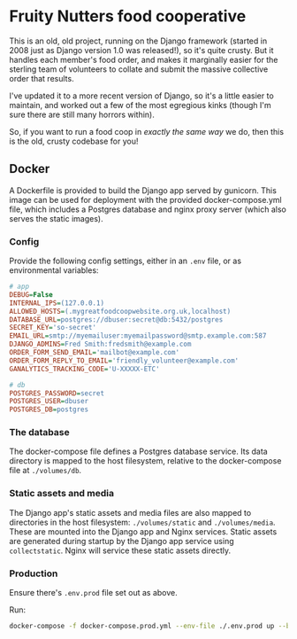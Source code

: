 # Fruity Nutters food cooperative

This is an old, old project, running on the Django framework (started in 2008 just as Django version 1.0 was released!), so it's quite crusty. But it handles each member's food order, and makes it marginally easier for the sterling team of volunteers to collate and submit the massive collective order that results.

I've updated it to a more recent version of Django, so it's a little easier to maintain, and worked out a few of the most egregious kinks (though I'm sure there are still many horrors within).

So, if you want to run a food coop in _exactly the same way_ we do, then this is the old, crusty codebase for you!

## Docker

A Dockerfile is provided to build the Django app served by gunicorn. This image can be used for deployment with the provided docker-compose.yml file, which includes a Postgres database and nginx proxy server (which also serves the static images).

### Config

Provide the following config settings, either in an `.env` file, or as environmental variables:

```ini
# app
DEBUG=False
INTERNAL_IPS=(127.0.0.1)
ALLOWED_HOSTS=(.mygreatfoodcoopwebsite.org.uk,localhost)
DATABASE_URL=postgres://dbuser:secret@db:5432/postgres
SECRET_KEY='so-secret'
EMAIL_URL=smtp://myemailuser:myemailpassword@smtp.example.com:587
DJANGO_ADMINS=Fred Smith:fredsmith@example.com
ORDER_FORM_SEND_EMAIL='mailbot@example.com'
ORDER_FORM_REPLY_TO_EMAIL='friendly_volunteer@example.com'
GANALYTICS_TRACKING_CODE='U-XXXXX-ETC'

# db
POSTGRES_PASSWORD=secret
POSTGRES_USER=dbuser
POSTGRES_DB=postgres
```

### The database

The docker-compose file defines a Postgres database service. Its data directory is mapped to the host filesystem, relative to the docker-compose file at `./volumes/db`.

### Static assets and media

The Django app's static assets and media files are also mapped to directories in the host filesystem: `./volumes/static` and `./volumes/media`. These are mounted into the Django app and Nginx services. Static assets are generated during startup by the Django app service using `collectstatic`. Nginx will service these static assets directly.

### Production

Ensure there's `.env.prod` file set out as above.

Run:

```sh
docker-compose -f docker-compose.prod.yml --env-file ./.env.prod up --build -d
```
